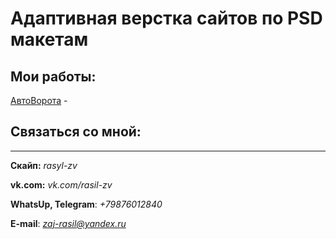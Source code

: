 # Адаптивная верстка сайтов по PSD макетам
## Мои работы:

[АвтоВорота]("адрес "Описание") - 


## Связаться со мной:
---
__Скайп:__ *rasyl-zv*

__vk.com:__ *vk.com/rasil-zv*

__WhatsUp, Telegram__: *+79876012840*

__E-mail__: *zaj-rasil@yandex.ru*
